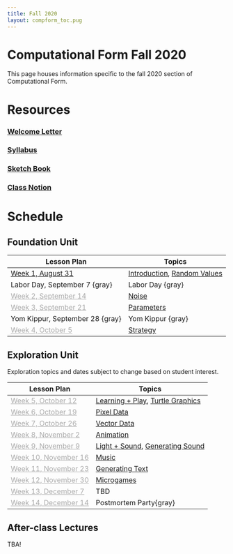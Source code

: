 ```yaml
---
title: Fall 2020
layout: compform_toc.pug
---
```


<script src="https://cdnjs.cloudflare.com/ajax/libs/p5.js/0.5.16/p5.min.js"></script>
<script src="./index_mess.js"></script>

# Computational Form Fall 2020

<div class="col-6 col-md-6 overview top">
<p>
This page houses information specific to the fall 2020 section of Computational Form.
</p>
</div>

# Resources

### [Welcome Letter](./welcome_letter.html)

### [Syllabus](./syllabus.html)

### [Sketch Book](http://sketches2020fall.compform.net/)

### [Class Notion](https://www.notion.so/Comp-Form-Class-Notion-ba10b7656379426695ca23c0fefdc7de)

# Schedule

## Foundation Unit

| Lesson Plan                                 | Topics                                                      |
| ------------------------------------------- | ----------------------------------------------------------- |
| [Week 1, August 31](intro_random_plan.html) | [Introduction](../introduction), [Random Values](../random) |
| Labor Day, September 7 {gray}               | Labor Day {gray}                                            |
| [Week 2, September 14](#random_plan.html)   | [Noise](../noise)                                           |
| [Week 3, September 21](#noise_plan.html)    | [Parameters](../parameters)                                 |
| Yom Kippur, September 28 {gray}             | Yom Kippur {gray}                                           |
| [Week 4, October 5](#parameters_plan.html)  | [Strategy](../strategy)                                     |

## Exploration Unit

<div class="col-6 col-md-6 overview top">
Exploration topics and dates subject to change based on student interest.
</div>

| Lesson Plan                                         | Topics                                                                       |
| --------------------------------------------------- | ---------------------------------------------------------------------------- |
| [Week 5, October 12](#turtles_plan.html)            | [Learning + Play](../concept_map), [Turtle Graphics](../turtles)             |
| [Week 6, October 19](#pixels_plan.html)             | [Pixel Data](../pixels)                                                      |
| [Week 7, October 26](#vectors_plan.html)            | [Vector Data](../vectors)                                                    |
| [Week 8, November 2](#animation_plan.html)          | [Animation](../animation)                                                    |
| [Week 9, November 9](#sound_plan.html)              | [Light + Sound](../sound/light_and_sound.html), [Generating Sound](../sound) |
| [Week 10, November 16](#music_plan.html)            | [Music](../music)                                                            |
| [Week 11, November 23](#text_plan.html)             | [Generating Text](../text)                                                   |
| [Week 12, November 30](#microgames.html)            | [Microgames](../microgrames)                                                 |
| [Week 13, December 7](#)                            | TBD                                                                          |
| [Week 14, December 14](#postmortem_party_plan.html) | Postmortem Party{gray}                                                       |

## After-class Lectures

TBA!

<!--
| Lesson Plan             | Topics                                                                                                                                  |
| ----------------------- | --------------------------------------------------------------------------------------------------------------------------------------- |
| January 25              | My Javascript Workspace                                                                                                                 |
| February 8              | [Discovering OOP in Javascript](https://jbakse.github.io/livecode_19_sketchbook/sketchbook/sketchbook.html?sketch=02_bounce_oop&source) |
| February 1, February 22 | [Intro to Substance Painter](../substance_painter)                                                                                      |
| February 22             | [Multiuser Webpage](../socketio)                                                                                                        |
| March 8                 | [Shaders + Unity Live Code](../shaders)                                                                                                 |
| April 26                | [Vue.js + Firebase](https://jbakse.github.io/livecode_19_sketchbook/sketchbook/sketchbook.html?sketch=03_firenotes)                     |
-->

<style>
.top {
    padding: 0;
    font-size: 14px;
}

/* td {
    width: 50%;
} */

.table thead th, .table td, .table tr{
    padding-left: 0;
    border: none;
}

.table th:first-child {
    width: 45%;
}

.table thead th 
{
    font-family: "Miriam Libre";
    font-weight: bold;
    font-size: 10px;

}

.comp-form-toc .table a {
    border-bottom: none; 
    color: #04B;
}

.comp-form-toc .table a[href^="#"], .gray, a[href^="#"] {
    border-bottom: none; 
    color: #AAA;
}


element.style {
    
}



</style>
